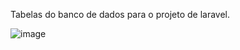 Tabelas do banco de dados para o projeto de laravel.

![image](https://github.com/user-attachments/assets/dcc850a4-54c1-42d2-99d4-5ffc6d65d9c0)
